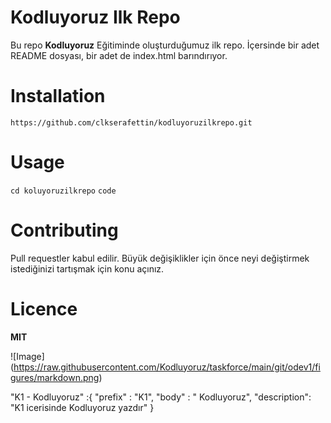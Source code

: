# Kodluyoruz Ilk Repo
Bu repo **Kodluyoruz** Eğitiminde oluşturduğumuz ilk repo. İçersinde bir adet README dosyası, bir adet de index.html barındırıyor.

# Installation
```https://github.com/clkserafettin/kodluyoruzilkrepo.git```

# Usage 
```cd koluyoruzilkrepo```
```code```

# Contributing
Pull requestler kabul edilir. Büyük değişiklikler için önce neyi değiştirmek istediğinizi tartışmak için konu açınız.

# Licence

**MIT**

![Image] (https://raw.githubusercontent.com/Kodluyoruz/taskforce/main/git/odev1/figures/markdown.png)

"K1 - Kodluyoruz" :{
    "prefix" : "K1",
    "body" : "<K1> Kodluyoruz</K1>",
    "description": "K1 icerisinde Kodluyoruz yazdır"
}
